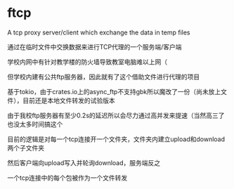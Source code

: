 # ftcp
A tcp proxy server/client which exchange the data in temp files

通过在临时文件中交换数据来进行TCP代理的一个服务端/客户端

学校内网中有针对教学楼的防火墙导致教室电脑难以上网（

但学校内建有公共ftp服务器，因此就有了这个借助文件进行代理的项目

基于tokio，由于crates.io上的async_ftp不支持gbk所以魔改了一份（尚未放上文件），目前还是本地文件转发的试验版本

由于我校ftp服务器有至少0.2s的延迟所以会尽力通过高并发来提速（当然高三了也没太多时间搞这个

目前的逻辑是对每一个tcp连接开一个文件夹，文件夹内建立upload和download两个子文件夹

然后客户端向upload写入并轮询download，服务端反之

一个tcp连接中的每个包被作为一个文件转发
